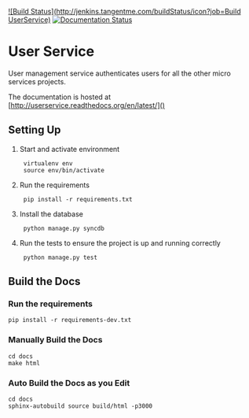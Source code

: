 [![Build Status](http://jenkins.tangentme.com/buildStatus/icon?job=Build UserService)](http://jenkins.tangentme.com/view/MicroServices/job/Build%20UserService/)
[![Documentation Status](https://readthedocs.org/projects/userservice/badge/?version=latest)](https://readthedocs.org/projects/userservice/?badge=latest)

# User Service


User management service authenticates users for all the other micro services projects. 

The documentation is hosted at [http://userservice.readthedocs.org/en/latest/]()

## Setting Up

1. Start and activate environment
		
		virtualenv env
		source env/bin/activate

1. Run the requirements 

		pip install -r requirements.txt
		
1. Install the database

		python manage.py syncdb

1. Run the tests to ensure the project is up and running correctly

		python manage.py test
		
## Build the Docs

### Run the requirements

	pip install -r requirements-dev.txt
	
### Manually Build the Docs

    cd docs     
    make html

### Auto Build the Docs as you Edit

	cd docs
	sphinx-autobuild source build/html -p3000
